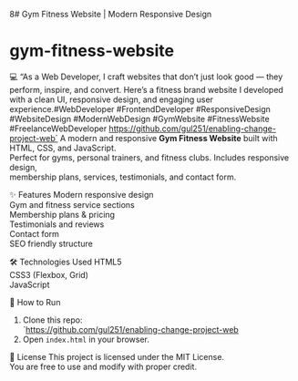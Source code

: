 8# Gym Fitness Website | Modern Responsive Design
# gym-fitness-website
💻 “As a Web Developer, I craft websites that don’t just look good — they perform, inspire, and convert. Here’s a fitness brand website I developed with a clean UI, responsive design, and engaging user experience.#WebDeveloper #FrontendDeveloper #ResponsiveDesign #WebsiteDesign  #ModernWebDesign #GymWebsite #FitnessWebsite  #FreelanceWebDeveloper 
https://github.com/gul251/enabling-change-project-web`
A modern and responsive **Gym Fitness Website** built with HTML, CSS, and JavaScript.  
Perfect for gyms, personal trainers, and fitness clubs. Includes responsive design,  
membership plans, services, testimonials, and contact form.

 ✨ Features
 Modern responsive design  
 Gym and fitness service sections  
 Membership plans & pricing  
 Testimonials and reviews  
 Contact form  
 SEO friendly structure

 🛠️ Technologies Used
 HTML5  
CSS3 (Flexbox, Grid)  
JavaScript 

🚀 How to Run
1. Clone this repo:  
   `https://github.com/gul251/enabling-change-project-web
2. Open `index.html` in your browser.

📜 License
This project is licensed under the MIT License.  
You are free to use and modify with proper credit.
